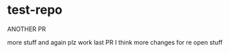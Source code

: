 # test-repo


ANOTHER PR


more stuff
and again
plz work
last PR I think
more changes for re open stuff
